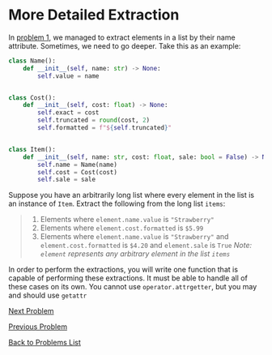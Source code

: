 # More Detailed Extraction

In [problem 1](problem1.md), we managed to extract elements in a list by their 
name attribute. Sometimes, we need to go deeper. Take this as an example:

```python
class Name():
    def __init__(self, name: str) -> None:
        self.value = name


class Cost():
    def __init__(self, cost: float) -> None:
        self.exact = cost
        self.truncated = round(cost, 2)
        self.formatted = f"${self.truncated}"


class Item():
    def __init__(self, name: str, cost: float, sale: bool = False) -> None:
        self.name = Name(name)
        self.cost = Cost(cost)
        self.sale = sale
```

Suppose you have an arbitrarily long list where every element in the list is an
instance of `Item`. Extract the following from the long list `items`:

> 1. Elements where `element.name.value` is `"Strawberry"`
> 2. Elements where `element.cost.formatted` is `$5.99`
> 4. Elements where `element.name.value` is `"Strawberry"` and `element.cost.formatted`
> is `$4.20` and `element.sale` is `True`
*Note: `element` represents any arbitrary element in the list `items`*

In order to perform the extractions, you will write one function that is capable
of performing these extractions. It must be able to handle all of these cases on
its own. You cannot use `operator.attrgetter`, but you may and should use `getattr`

[Next Problem](problem6.md)

[Previous Problem](problem4.md)

[Back to Problems List](../README.md)